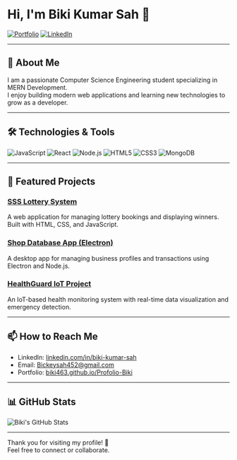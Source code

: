 # Hi, I'm Biki Kumar Sah 👋

[![Portfolio](https://img.shields.io/badge/Portfolio-Visit-blue?style=for-the-badge&logo=github)](https://biki463.github.io/Profolio-Biki/)
[![LinkedIn](https://img.shields.io/badge/LinkedIn-BikiKumarSah-blue?style=for-the-badge&logo=linkedin)](https://www.linkedin.com/in/bickey-sah-4bbab7231/)

---

## 🚀 About Me

I am a passionate Computer Science Engineering student specializing in MERN Development.  
I enjoy building modern web applications and learning new technologies to grow as a developer.

---

## 🛠️ Technologies & Tools

![JavaScript](https://img.shields.io/badge/JavaScript-F7DF1E?style=for-the-badge&logo=javascript&logoColor=black)
![React](https://img.shields.io/badge/React-61DAFB?style=for-the-badge&logo=react&logoColor=black)
![Node.js](https://img.shields.io/badge/Node.js-339933?style=for-the-badge&logo=node-dot-js&logoColor=white)
![HTML5](https://img.shields.io/badge/HTML5-E34F26?style=for-the-badge&logo=html5&logoColor=white)
![CSS3](https://img.shields.io/badge/CSS3-1572B6?style=for-the-badge&logo=css3&logoColor=white)
![MongoDB](https://img.shields.io/badge/MongoDB-47A248?style=for-the-badge&logo=mongodb&logoColor=white)

---

## 📂 Featured Projects

### [SSS Lottery System](https://biki463.github.io/SSS-Lottery-System/)  
A web application for managing lottery bookings and displaying winners. Built with HTML, CSS, and JavaScript.

### [Shop Database App (Electron)](https://github.com/biki463/shop-database)  
A desktop app for managing business profiles and transactions using Electron and Node.js.

### [HealthGuard IoT Project](https://github.com/biki463/HealthGuard)  
An IoT-based health monitoring system with real-time data visualization and emergency detection.

---

## 📫 How to Reach Me

- LinkedIn: [linkedin.com/in/biki-kumar-sah](https://www.linkedin.com/in/bickey-sah-4bbab7231/)  
- Email: Bickeysah452@gmail.com  
- Portfolio: [biki463.github.io/Profolio-Biki](https://biki463.github.io/Profolio-Biki/)

---

## 📊 GitHub Stats

![Biki's GitHub Stats](https://github-readme-stats.vercel.app/api?username=biki463&show_icons=true&theme=radical)

---

Thank you for visiting my profile! 🙏  
Feel free to connect or collaborate.

